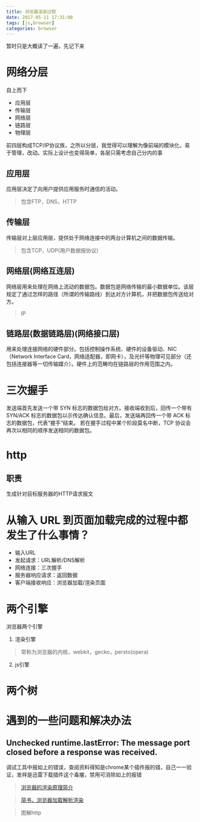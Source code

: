 ```yaml
---
title: 浏览器渲染过程
date: 2017-05-11 17:31:00
tags: [js,browser]
categories: browser
---
```


暂时只是大概读了一遍，先记下来

# 网络分层 #

自上而下

* 应用层
* 传输层
* 网络层
* 链路层
* 物理层

前四层构成TCP/IP协议族，之所以分层，我觉得可以理解为像前端的模块化，易于管理，改动。实际上设计也变得简单，各层只需考虑自己分内的事

## 应用层 ##
应用层决定了向用户提供应用服务时通信的活动。
>包含FTP，DNS，HTTP

## 传输层 ##
传输层对上层应用层，提供处于网络连接中的两台计算机之间的数据传输。
>包含TCP，UDP(用户数据报协议)

## 网络层(网络互连层) ##
网络层用来处理在网络上流动的数据包。数据包是网络传输的最小数据单位。该层规定了通过怎样的路径（所谓的传输路线）到达对方计算机，并把数据包传送给对方。
>IP

## 链路层(数据链路层)(网络接口层) ##
用来处理连接网络的硬件部分。包括控制操作系统、硬件的设备驱动、NIC（Network Interface Card，网络适配器，即网卡），及光纤等物理可见部分（还包括连接器等一切传输媒介）。硬件上的范畴均在链路层的作用范围之内。



# 三次握手 #

发送端首先发送一个带 SYN 标志的数据包给对方。接收端收到后，回传一个带有 SYN/ACK 标志的数据包以示传达确认信息。最后，发送端再回传一个带 ACK 标志的数据包，代表“握手”结束。 若在握手过程中某个阶段莫名中断，TCP 协议会再次以相同的顺序发送相同的数据包。


# http #

## 职责 ##
生成针对目标服务器的HTTP请求报文

# 从输入 URL 到页面加载完成的过程中都发生了什么事情？ #

* 输入URL 
* 发起请求：URL解析/DNS解析  
* 网络连接：三次握手  
* 服务器响应请求：返回数据  
* 客户端接收响应：浏览器加载/渲染页面

# 两个引擎 #
浏览器两个引擎
1. 渲染引擎
>常称为浏览器的内核，webkit，gecko，persto(opera)

2. js引擎

# 两个树 #


# 遇到的一些问题和解决办法 #

## Unchecked runtime.lastError: The message port closed before a response was received. ##

调试工具中报如上的错误，查阅资料得知是chrome某个插件报的错，自己一一验证，发祥是迅雷下载插件这个毒瘤，禁用可消除如上的报错

>[浏览器的渲染原理简介](http://coolshell.cn/articles/9666.html)

>[简书，浏览器加载解析渲染](http://www.jianshu.com/p/e141d1543143)

>图解http